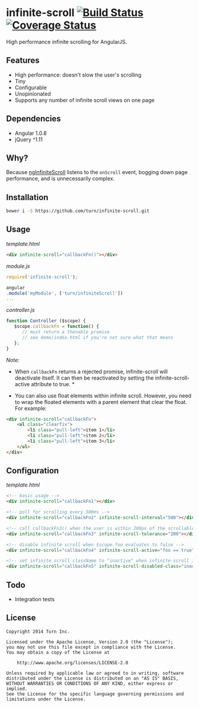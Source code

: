 infinite-scroll [![Build Status](https://travis-ci.org/turn/infinite-scroll.svg?branch=master)](https://travis-ci.org/turn/infinite-scroll) [![Coverage Status](https://img.shields.io/coveralls/turn/infinite-scroll.svg)](https://coveralls.io/r/turn/infinite-scroll)
===============

High performance infinite scrolling for AngularJS.

## Features

- High performance: doesn't slow the user's scrolling
- Tiny
- Configurable
- Unopinionated
- Supports any number of infinite scroll views on one page

## Dependencies

- Angular 1.0.8
- jQuery ^1.11

## Why?

Because [ngInfiniteScroll](https://github.com/BinaryMuse/ngInfiniteScroll) listens to the `onScroll` event, bogging down page performance, and is unnecessarily complex.

## Installation

```bash
bower i -S https://github.com/turn/infinite-scroll.git
```

## Usage

*template.html*

```html
<div infinite-scroll="callbackFn()"></div>
```

*module.js*

```js
require('infinite-scroll');

angular
.module('myModule', ['turn/infiniteScroll'])
...
```

*controller.js*

```js
function Controller ($scope) {
   $scope.callbackFn = function() {
      // must return a thenable promise
      // see demo/index.html if you're not sure what that means
   };
}
```

*Note:*
- When `callbackFn` returns a rejected promise, infinite-scroll will deactivate itself. It can then be reactivated by setting the infinite-scroll-active attribute to true. *

- You can also use float elements within infinite scroll. However, you need to wrap the floated elements with a parent element that clear the float. For example:

```html
<div infinite-scroll="callbackFn">
    <ul class="clearfix">
        <li class="pull-left">item 1</li>
        <li class="pull-left">item 2</li>
        <li class="pull-left">item 3</li>
    </ul>
</div>
```

## Configuration

*template.html*

```html
<!-- basic usage -->
<div infinite-scroll="callbackFn1"></div>

<!-- poll for scrolling every 500ms -->
<div infinite-scroll="callbackFn2" infinite-scroll-interval="500"></div>

<!-- call callbackFn3() when the user is within 200px of the scrollable area's edge -->
<div infinite-scroll="callbackFn3" infinite-scroll-tolerance="200"></div>

<!-- disable infinite scroll when $scope.foo evaluates to false -->
<div infinite-scroll="callbackFn4" infinite-scroll-active="foo == true"></div>

<!-- set infinite scroll className to "inactive" when infinite-scroll is disabled -->
<div infinite-scroll="callbackFn5" infinite-scroll-disabled-class="inactive"></div>
```

## Todo

- Integration tests

## License

```
Copyright 2014 Turn Inc.

Licensed under the Apache License, Version 2.0 (the "License");
you may not use this file except in compliance with the License.
You may obtain a copy of the License at

    http://www.apache.org/licenses/LICENSE-2.0

Unless required by applicable law or agreed to in writing, software
distributed under the License is distributed on an "AS IS" BASIS,
WITHOUT WARRANTIES OR CONDITIONS OF ANY KIND, either express or implied.
See the License for the specific language governing permissions and
limitations under the License.
```